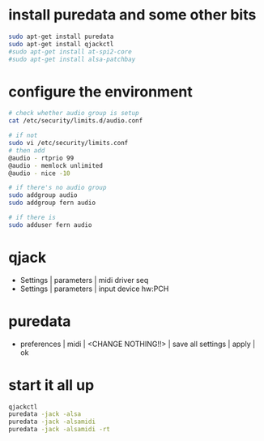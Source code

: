 # install puredata and some other bits
```bash
sudo apt-get install puredata
sudo apt-get install qjackctl
#sudo apt-get install at-spi2-core
#sudo apt-get install alsa-patchbay
```

# configure the environment
```bash
# check whether audio group is setup
cat /etc/security/limits.d/audio.conf

# if not
sudo vi /etc/security/limits.conf
# then add
@audio - rtprio 99
@audio - memlock unlimited
@audio - nice -10

# if there's no audio group
sudo addgroup audio
sudo addgroup fern audio

# if there is
sudo adduser fern audio
```

# qjack
* Settings | parameters | midi driver seq
* Settings | parameters | input device hw:PCH

# puredata
* preferences | midi | <CHANGE NOTHING!!> | save all settings | apply | ok

# start it all up
```bash
qjackctl
puredata -jack -alsa
puredata -jack -alsamidi
puredata -jack -alsamidi -rt
```

